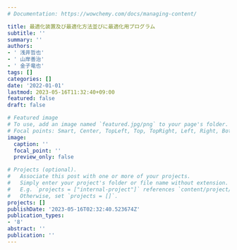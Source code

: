 ```yaml
---
# Documentation: https://wowchemy.com/docs/managing-content/

title: 最適化装置及び最適化方法並びに最適化用プログラム
subtitle: ''
summary: ''
authors:
- ' 浅井哲也'
- ' 山岸善治'
- ' 金子竜也'
tags: []
categories: []
date: '2022-01-01'
lastmod: 2023-05-16T11:32:40+09:00
featured: false
draft: false

# Featured image
# To use, add an image named `featured.jpg/png` to your page's folder.
# Focal points: Smart, Center, TopLeft, Top, TopRight, Left, Right, BottomLeft, Bottom, BottomRight.
image:
  caption: ''
  focal_point: ''
  preview_only: false

# Projects (optional).
#   Associate this post with one or more of your projects.
#   Simply enter your project's folder or file name without extension.
#   E.g. `projects = ["internal-project"]` references `content/project/deep-learning/index.md`.
#   Otherwise, set `projects = []`.
projects: []
publishDate: '2023-05-16T02:32:40.523674Z'
publication_types:
- '8'
abstract: ''
publication: ''
---
```

